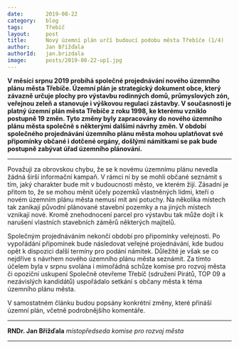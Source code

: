 ```yaml
---
date:       2019-08-22
category:   blog
tags:       Třebíč
layout:     post
title:      Nový územní plán určí budoucí podobu města Třebíče (1/4)
author:     Jan Břížďala
authorId:   jan.brizdala   
image:      posts/2019-08-22-up1.jpg
---
```


**V měsíci srpnu 2019 probíhá společné projednávání nového územního plánu města Třebíče. Územní plán je strategický dokument obce, který závazně určuje plochy pro výstavbu rodinných domů, průmyslových zón, veřejnou zeleň a stanovuje i výškovou regulaci zástavby. V současnosti je platný územní plán města Třebíče z roku 1998, ke kterému vzniklo postupně 19 změn. Tyto změny byly zapracovány do nového územního plánu města společně s některými dalšími návrhy změn. V období společného projednávání územního plánu města mohou uplatňovat své připomínky občané i dotčené orgány, došlými námitkami se pak bude postupně zabývat úřad územního plánování.**

---

Považuji za obrovskou chybu, že se k novému územnímu plánu nevedla žádná širší informační kampaň. V rámci ní by se mohli občané seznámit s tím, jaký charakter bude mít v budoucnosti město, ve kterém žijí. Zásadní je přitom to, že se mohou měnit účely pozemků vlastněných lidmi, kteří o novém územním plánu města nemusí mít ani potuchy. Na několika místech tak zanikají původní plánované stavební pozemky a na jiných místech vznikají nové. Kromě znehodnocení parcel pro výstavbu tak může dojít i k narušení vlastních stavebních záměrů některých majitelů.

Společným projednáváním nekončí období pro připomínky veřejnosti. Po vypořádání připomínek bude následovat veřejné projednávání, kde budou opět k dispozici další termíny pro podání námitek. Důležité je však se co nejdříve s návrhem nového územního plánu města seznámit. Za tímto účelem byla v srpnu svolána i mimořádná schůze komise pro rozvoj města či opoziční uskupení Společně otevřeme Třebíč (sdružení Pirátů, TOP 09 a nezávislých kandidátů) uspořádalo setkání s občany města k téma územního plánu města.

V samostatném článku budou popsány konkrétní změny, které přináší územní plán, včetně podrobnějšího komentáře.

---

**RNDr. Jan Břížďala**
_místopředseda komise pro rozvoj města_

---
